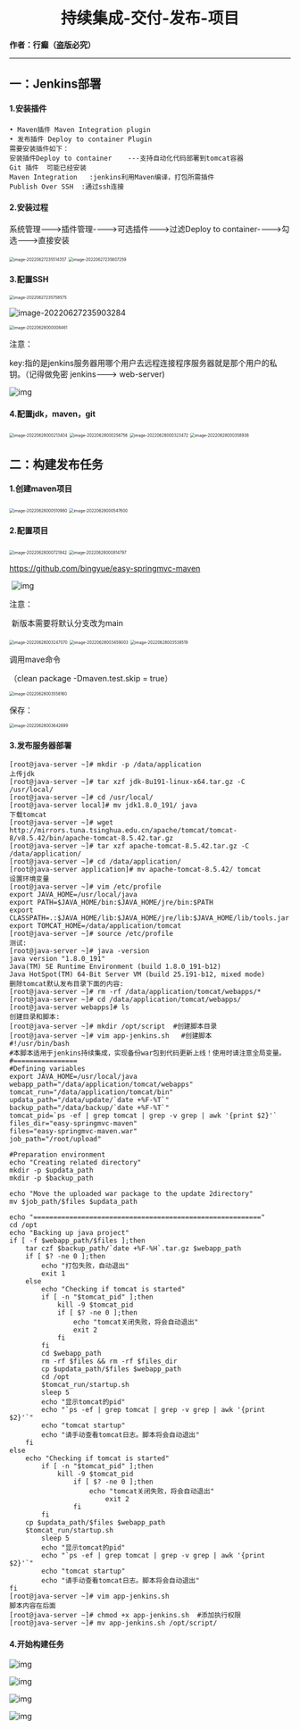 <h1><center>持续集成-交付-发布-项目</center></h1>

**作者：行癫（盗版必究）**

------

## 一：Jenkins部署

#### 1.安装插件

```shell
• Maven插件 Maven Integration plugin
• 发布插件 Deploy to container Plugin
需要安装插件如下：
安装插件Deploy to container    ---支持自动化代码部署到tomcat容器
Git 插件  可能已经安装
Maven Integration   :jenkins利用Maven编译，打包所需插件
Publish Over SSH  :通过ssh连接
```

#### 2.安装过程

系统管理--->插件管理---->可选插件--->过滤Deploy to container---->勾选--->直接安装

<img src="%E6%8C%81%E7%BB%AD%E9%9B%86%E6%88%90-%E4%BA%A4%E4%BB%98-%E5%8F%91%E5%B8%83-%E9%A1%B9%E7%9B%AE.assets/image-20220627235514357.png" alt="image-20220627235514357" style="zoom:50%;" />

<img src="%E6%8C%81%E7%BB%AD%E9%9B%86%E6%88%90-%E4%BA%A4%E4%BB%98-%E5%8F%91%E5%B8%83-%E9%A1%B9%E7%9B%AE.assets/image-20220627235607259.png" alt="image-20220627235607259" style="zoom:50%;" />

#### 3.配置SSH

<img src="%E6%8C%81%E7%BB%AD%E9%9B%86%E6%88%90-%E4%BA%A4%E4%BB%98-%E5%8F%91%E5%B8%83-%E9%A1%B9%E7%9B%AE.assets/image-20220627235758575.png" alt="image-20220627235758575" style="zoom:50%;" />

![image-20220627235903284](%E6%8C%81%E7%BB%AD%E9%9B%86%E6%88%90-%E4%BA%A4%E4%BB%98-%E5%8F%91%E5%B8%83-%E9%A1%B9%E7%9B%AE.assets/image-20220627235903284.png)

<img src="%E6%8C%81%E7%BB%AD%E9%9B%86%E6%88%90-%E4%BA%A4%E4%BB%98-%E5%8F%91%E5%B8%83-%E9%A1%B9%E7%9B%AE.assets/image-20220628000008461.png" alt="image-20220628000008461" style="zoom:50%;" />

注意：

​		key:指的是jenkins服务器用哪个用户去远程连接程序服务器就是那个用户的私钥。（记得做免密 jenkins---> web-server)

![img](%E6%8C%81%E7%BB%AD%E9%9B%86%E6%88%90-%E4%BA%A4%E4%BB%98-%E5%8F%91%E5%B8%83-%E9%A1%B9%E7%9B%AE.assets/K2KQE6euhjvTIomINthtvg.png)   

#### 4.配置jdk，maven，git

<img src="%E6%8C%81%E7%BB%AD%E9%9B%86%E6%88%90-%E4%BA%A4%E4%BB%98-%E5%8F%91%E5%B8%83-%E9%A1%B9%E7%9B%AE.assets/image-20220628000213404.png" alt="image-20220628000213404" style="zoom:50%;" />

<img src="%E6%8C%81%E7%BB%AD%E9%9B%86%E6%88%90-%E4%BA%A4%E4%BB%98-%E5%8F%91%E5%B8%83-%E9%A1%B9%E7%9B%AE.assets/image-20220628000256756.png" alt="image-20220628000256756" style="zoom:50%;" />

<img src="%E6%8C%81%E7%BB%AD%E9%9B%86%E6%88%90-%E4%BA%A4%E4%BB%98-%E5%8F%91%E5%B8%83-%E9%A1%B9%E7%9B%AE.assets/image-20220628000323472.png" alt="image-20220628000323472" style="zoom:50%;" />

<img src="%E6%8C%81%E7%BB%AD%E9%9B%86%E6%88%90-%E4%BA%A4%E4%BB%98-%E5%8F%91%E5%B8%83-%E9%A1%B9%E7%9B%AE.assets/image-20220628000358938.png" alt="image-20220628000358938" style="zoom:50%;" />

## 二：构建发布任务

#### 1.创建maven项目

<img src="%E6%8C%81%E7%BB%AD%E9%9B%86%E6%88%90-%E4%BA%A4%E4%BB%98-%E5%8F%91%E5%B8%83-%E9%A1%B9%E7%9B%AE.assets/image-20220628000510980.png" alt="image-20220628000510980" style="zoom:50%;" />

<img src="%E6%8C%81%E7%BB%AD%E9%9B%86%E6%88%90-%E4%BA%A4%E4%BB%98-%E5%8F%91%E5%B8%83-%E9%A1%B9%E7%9B%AE.assets/image-20220628000547600.png" alt="image-20220628000547600" style="zoom:50%;" />

#### 2.配置项目

<img src="%E6%8C%81%E7%BB%AD%E9%9B%86%E6%88%90-%E4%BA%A4%E4%BB%98-%E5%8F%91%E5%B8%83-%E9%A1%B9%E7%9B%AE.assets/image-20220628000721842.png" alt="image-20220628000721842" style="zoom:50%;" />

<img src="%E6%8C%81%E7%BB%AD%E9%9B%86%E6%88%90-%E4%BA%A4%E4%BB%98-%E5%8F%91%E5%B8%83-%E9%A1%B9%E7%9B%AE.assets/image-20220628000814797.png" alt="image-20220628000814797" style="zoom:50%;" />

https://github.com/bingyue/easy-springmvc-maven

​                 ![img](%E6%8C%81%E7%BB%AD%E9%9B%86%E6%88%90-%E4%BA%A4%E4%BB%98-%E5%8F%91%E5%B8%83-%E9%A1%B9%E7%9B%AE.assets/vxtF-uRF9X71FkT1Ac_JIA.png)        

注意：

​		新版本需要将默认分支改为main

<img src="%E6%8C%81%E7%BB%AD%E9%9B%86%E6%88%90-%E4%BA%A4%E4%BB%98-%E5%8F%91%E5%B8%83-%E9%A1%B9%E7%9B%AE.assets/image-20220628003247070.png" alt="image-20220628003247070" style="zoom:50%;" />

<img src="%E6%8C%81%E7%BB%AD%E9%9B%86%E6%88%90-%E4%BA%A4%E4%BB%98-%E5%8F%91%E5%B8%83-%E9%A1%B9%E7%9B%AE.assets/image-20220628003459003.png" alt="image-20220628003459003" style="zoom:50%;" />

<img src="%E6%8C%81%E7%BB%AD%E9%9B%86%E6%88%90-%E4%BA%A4%E4%BB%98-%E5%8F%91%E5%B8%83-%E9%A1%B9%E7%9B%AE.assets/image-20220628003538519.png" alt="image-20220628003538519" style="zoom:50%;" />

调用mave命令

（clean package -Dmaven.test.skip = true）

<img src="%E6%8C%81%E7%BB%AD%E9%9B%86%E6%88%90-%E4%BA%A4%E4%BB%98-%E5%8F%91%E5%B8%83-%E9%A1%B9%E7%9B%AE.assets/image-20220628003556160.png" alt="image-20220628003556160" style="zoom:50%;" />

保存：

<img src="%E6%8C%81%E7%BB%AD%E9%9B%86%E6%88%90-%E4%BA%A4%E4%BB%98-%E5%8F%91%E5%B8%83-%E9%A1%B9%E7%9B%AE.assets/image-20220628003642699.png" alt="image-20220628003642699" style="zoom:50%;" />

#### 3.发布服务器部署

```shell
[root@java-server ~]# mkdir -p /data/application
上传jdk
[root@java-server ~]# tar xzf jdk-8u191-linux-x64.tar.gz -C /usr/local/
[root@java-server ~]# cd /usr/local/
[root@java-server local]# mv jdk1.8.0_191/ java
下载tomcat
[root@java-server ~]# wget http://mirrors.tuna.tsinghua.edu.cn/apache/tomcat/tomcat-8/v8.5.42/bin/apache-tomcat-8.5.42.tar.gz
[root@java-server ~]# tar xzf apache-tomcat-8.5.42.tar.gz -C /data/application/
[root@java-server ~]# cd /data/application/
[root@java-server application]# mv apache-tomcat-8.5.42/ tomcat
设置环境变量
[root@java-server ~]# vim /etc/profile
export JAVA_HOME=/usr/local/java
export PATH=$JAVA_HOME/bin:$JAVA_HOME/jre/bin:$PATH
export CLASSPATH=.:$JAVA_HOME/lib:$JAVA_HOME/jre/lib:$JAVA_HOME/lib/tools.jar
export TOMCAT_HOME=/data/application/tomcat
[root@java-server ~]# source /etc/profile
测试:
[root@java-server ~]# java -version 
java version "1.8.0_191"
Java(TM) SE Runtime Environment (build 1.8.0_191-b12)
Java HotSpot(TM) 64-Bit Server VM (build 25.191-b12, mixed mode)
删除tomcat默认发布目录下面的内容:
[root@java-server ~]# rm -rf /data/application/tomcat/webapps/*
[root@java-server ~]# cd /data/application/tomcat/webapps/
[root@java-server webapps]# ls
创建目录和脚本:
[root@java-server ~]# mkdir /opt/script  #创建脚本目录
[root@java-server ~]# vim app-jenkins.sh   #创建脚本
#!/usr/bin/bash
#本脚本适用于jenkins持续集成，实现备份war包到代码更新上线！使用时请注意全局变量。
#================
#Defining variables
export JAVA_HOME=/usr/local/java
webapp_path="/data/application/tomcat/webapps"
tomcat_run="/data/application/tomcat/bin"
updata_path="/data/update/`date +%F-%T`"
backup_path="/data/backup/`date +%F-%T`"
tomcat_pid=`ps -ef | grep tomcat | grep -v grep | awk '{print $2}'`
files_dir="easy-springmvc-maven"
files="easy-springmvc-maven.war"
job_path="/root/upload"

#Preparation environment
echo "Creating related directory"
mkdir -p $updata_path
mkdir -p $backup_path

echo "Move the uploaded war package to the update 2directory"
mv $job_path/$files $updata_path

echo "========================================================="
cd /opt
echo "Backing up java project"
if [ -f $webapp_path/$files ];then
	tar czf $backup_path/`date +%F-%H`.tar.gz $webapp_path
	if [ $? -ne 0 ];then
		echo "打包失败，自动退出"
		exit 1
	else
		echo "Checking if tomcat is started"
		if [ -n "$tomcat_pid" ];then
			kill -9 $tomcat_pid
			if [ $? -ne 0 ];then
				echo "tomcat关闭失败，将会自动退出"
				exit 2
			fi
		fi
		cd $webapp_path
		rm -rf $files && rm -rf $files_dir
		cp $updata_path/$files $webapp_path
		cd /opt
		$tomcat_run/startup.sh
		sleep 5
		echo "显示tomcat的pid"
		echo "`ps -ef | grep tomcat | grep -v grep | awk '{print $2}'`"
		echo "tomcat startup"
		echo "请手动查看tomcat日志。脚本将会自动退出"
	fi
else
	echo "Checking if tomcat is started"
        if [ -n "$tomcat_pid" ];then
        	kill -9 $tomcat_pid
                if [ $? -ne 0 ];then
                	echo "tomcat关闭失败，将会自动退出"
                       	exit 2
                fi
        fi
	cp $updata_path/$files $webapp_path
	$tomcat_run/startup.sh
        sleep 5
        echo "显示tomcat的pid"
        echo "`ps -ef | grep tomcat | grep -v grep | awk '{print $2}'`"
        echo "tomcat startup"
        echo "请手动查看tomcat日志。脚本将会自动退出"
fi
[root@java-server ~]# vim app-jenkins.sh
脚本内容在后面
[root@java-server ~]# chmod +x app-jenkins.sh  #添加执行权限
[root@java-server ~]# mv app-jenkins.sh /opt/script/
```

#### 4.开始构建任务

![img](%E6%8C%81%E7%BB%AD%E9%9B%86%E6%88%90-%E4%BA%A4%E4%BB%98-%E5%8F%91%E5%B8%83-%E9%A1%B9%E7%9B%AE.assets/3CiCTOTQ2tZ0n6pHy_9N8Q.png)        

![img](%E6%8C%81%E7%BB%AD%E9%9B%86%E6%88%90-%E4%BA%A4%E4%BB%98-%E5%8F%91%E5%B8%83-%E9%A1%B9%E7%9B%AE.assets/8Zvu0JAjLexNZw4McJs9mw.png)

![img](%E6%8C%81%E7%BB%AD%E9%9B%86%E6%88%90-%E4%BA%A4%E4%BB%98-%E5%8F%91%E5%B8%83-%E9%A1%B9%E7%9B%AE.assets/xCOkP5CTpof6CmgXsPzrDQ.png)        

![img](%E6%8C%81%E7%BB%AD%E9%9B%86%E6%88%90-%E4%BA%A4%E4%BB%98-%E5%8F%91%E5%B8%83-%E9%A1%B9%E7%9B%AE.assets/vGcPCV6C-Ro_9NcJONgW7g.png)        



